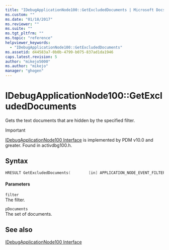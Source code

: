 ```yaml
---
title: "IDebugApplicationNode100::GetExcludedDocuments | Microsoft Docs"
ms.custom: ""
ms.date: "01/18/2017"
ms.reviewer: ""
ms.suite: ""
ms.tgt_pltfrm: ""
ms.topic: "reference"
helpviewer_keywords: 
  - "IDebugApplicationNode100::GetExcludedDocuments"
ms.assetid: d44583a7-0b0b-4799-b075-837ad1da1946
caps.latest.revision: 5
author: "mikejo5000"
ms.author: "mikejo"
manager: "ghogen"
---
```

# IDebugApplicationNode100::GetExcludedDocuments
Gets the text documents that are hidden by the specified filter.  
  
> [!IMPORTANT]
> [IDebugApplicationNode100 Interface](../../winscript/reference/idebugapplicationnode100-interface.md) is implemented by PDM v10.0 and greater. Found in activdbg100.h.  
  
## Syntax  
  
```cpp  
HRESULT GetExcludedDocuments(        [in] APPLICATION_NODE_EVENT_FILTER filter,        [out] TEXT_DOCUMENT_ARRAY* pDocuments        );  
```  
  
#### Parameters  
 `filter`  
 The filter.  
  
 `pDocuments`  
 The set of documents.  
  
## See also  
 [IDebugApplicationNode100 Interface](../../winscript/reference/idebugapplicationnode100-interface.md)